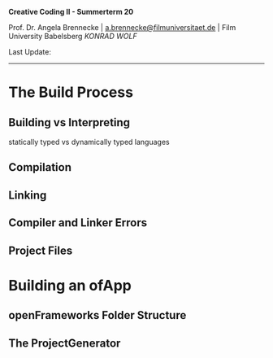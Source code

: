 <!-- ---  
title: Creative Coding II
author: Angela Brennecke
affiliation: Film University Babelsberg KONRAD WOLF
date: Summer term 20
---   -->
**Creative Coding II - Summerterm 20**

Prof. Dr. Angela Brennecke | a.brennecke@filmuniversitaet.de | Film University Babelsberg *KONRAD WOLF*

Last Update: 

---

# The Build Process

## Building vs Interpreting
statically typed vs dynamically typed languages

## Compilation

## Linking

## Compiler and Linker Errors

## Project Files


# Building an ofApp

## openFrameworks Folder Structure

## The ProjectGenerator

